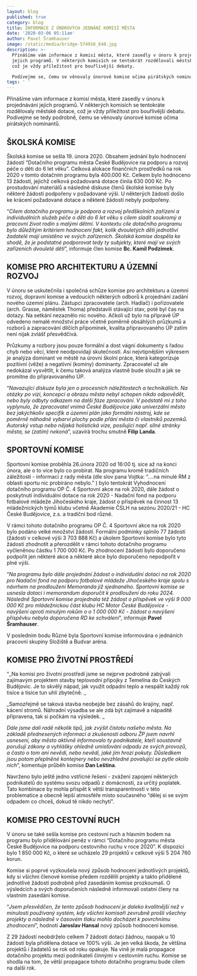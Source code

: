 ```yaml
---
layout: blog
published: true
category: blog
title: INFORMACE Z ÚNOROVÝCH JEDNÁNÍ KOMISÍ MĚSTA
date: '2020-03-06 05:11am'
author: Pavel Šramhauser
image: /static/media/bridge-574916_640.jpg
description: >-
  Přinášíme vám informace z komisí města, které zasedly v únoru k projednávání
  jejich programů. V některých komisích se tentokrát rozdělovali městské dotace,
  což je vždy příležitost pro bouřlivější debaty.  

  Podívejme se, čemu se věnovaly únorové komise očima pirátských nominantů.
tags: ' '
---
```

Přinášíme vám informace z komisí města, které zasedly v únoru k projednávání jejich programů. V některých komisích se tentokráte rozdělovaly městské dotace, což je vždy příležitost pro bouřlivější debatu.  Podívejme se tedy podrobně, čemu se věnovaly únorové komise očima pirátských nominantů.

## ŠKOLSKÁ KOMISE

Školská komise se sešla 19. února 2020. Obsahem jednání bylo hodnocení žádostí “Dotačního programu města České Budějovice na podporu a rozvoj péče o děti do 6 let věku”. Celková alokace finančních prostředků na rok 2020 v tomto dotačním programu byla 400.000 Kč. Celkem bylo hodnoceno 13 žádostí, jejichž celková požadovaná dotace činila 630 000 Kč.  Po prostudování materiálů a následné diskuse členů školské komise byly některé žádosti podpořeny v požadované výši. U některých žádostí došlo ke krácení požadované dotace a některé žádosti nebyly podpořeny. 

“_Cílem dotačního programu je podpora a rozvoj předškolních zařízení a individuálních služeb péče o děti do 6 let věku s cílem sladit soukromý a pracovní život rodin s malými dětmi. V kontextu cíle dotačního programu bylo důležitým kritériem hodnocení fakt, kolik dvouletých dětí jednotliví žadatelé mají umístěno ve svých zařízeních. Školská komise dospěla ke shodě, že je podstatné podporovat tedy ty subjekty, které mají ve svých zařízeních dvouleté děti_”, informuje člen komise  **Bc. Kamil Podzimek**.



## KOMISE PRO ARCHITEKTURU A ÚZEMNÍ ROZVOJ

V únoru se uskutečnila i společná schůze komise pro architekturu a územní rozvoj, dopravní komise a vedoucích některých odborů k projednání zadání nového územní plánu. Zástupci zpracovatele (arch. Hadlač) i pořizovatele (arch. Grasse, náměstek Thoma) představili stávající stav, poté byl čas na dotazy. Na setkání nezaznělo nic nového. Ačkoli už bylo na přípravě ÚP odvedeno nemalé množství práce včetně poměrně obsáhlých průzkumů a rozborů a zapracování dílčích připomínek, kvalita připravovaného ÚP zatím není nijak zvlášť přesvědčivá. 

Průzkumy a rozbory jsou pouze formální a dost vágní dokumenty s řadou chyb nebo věcí, které neodpovídají skutečnosti. Asi nejvtipnějším výkresem je analýza dominant ve městě na úrovni školní práce, která kategorizuje pozitivní (věže) a negativní (komíny) dominanty. Zpracovatel už ale nedokázal vysvětlit, k čemu taková analýza vlastně bude sloužit a jak se promítne do připravovaného ÚP.

“_Navazující diskuze byla jen o procesních náležitostech a technikáliích. Na otázky po vizi, koncepci a obrazu města nebyl schopen nikdo odpovědět, nebo byly odbyty odkazem na další fáze zpracování. V podstatě mi z toho vyplynulo, že zpracovatel vnímá České Budějovice jako univerzální město bez jakýchkoliv specifik a územní plán jako formální nástroj, kde se poměrně náhodně vybarví plochy podle přání města či vlastníků pozemků. Autorský vstup nebo nějaká holistická vize, posilující např. silné stránky města, se (zatím) nekoná_”, uzavírá trochu smutně **Filip Landa**.



## SPORTOVNÍ KOMISE

Sportovní komise proběhla 26.února 2020 od 16:00 tj. sice až na konci února, ale o to více bylo co probírat. Na programu kromě tradičních záležitostí - informací z rady města (dle slov pana Vojtka: “....na minulé RM z oblasti sportu nic probíráno nebylo.” ) bylo tentokrát Vyhodnocení dotačního programu OP Č. 4 Sportovní akce na rok 2020, dále žádost o poskytnutí individuální dotace na rok 2020 - Nadační fond na podporu fotbalové mládeže Jihočeského kraje, žádost o příspěvek na činnost 13 mládežnických týmů klubu včetně Akademie ČSLH na sezónu 2020/21 - HC České Budějovice, z.s. a tradiční bod různé.

V rámci tohoto dotačního programu OP Č. 4 Sportovní akce na rok 2020 bylo podáno velké množství žádostí. Formální podmínky splnilo 77 žádostí (žádosti v celkové výši 3 703 888 Kč) a úkolem Sportovní komise bylo tyto žádosti zhodnotit a přerozdělit v rámci tohoto dotačního programu vyčleněnou částku 1 700 000 Kč. Po zhodnocení žádostí bylo doporučeno podpořit jen některé akce a některé akce bylo doporučeno nepodpořit v plné výši.

“_Na programu bylo dále projednání žádost o individuální dotaci na rok 2020 pro Nadační fond na podporu fotbalové mládeže Jihočeského kraje spolu s návrhem na prodloužení Memoranda již sjednaného. Sportovní komise se usnesla dotaci i memorandum doporučit k prodloužení do roku 2024. Následně Sportovní komise projednala též žádost o příspěvek ve výši 9 000 000 Kč pro mládežnickou část klubu HC Motor České Budějovice - navýšení oproti minulým rokům o o 1 000 000 Kč - žádost o navýšení příspěvku nebyla doporučena RD ke schválení_”, informuje **Pavel Šramhauser**.

V posledním bodu Různé byla Sportovní komise informována o jednáních pracovní skupiny Složiště a Budvar aréna.



## KOMISE PRO ŽIVOTNÍ PROSTŘEDÍ

“_Na komisi pro životní prostředí jsme se nejprve podrobně zabývali zajímavým projektem stavby teplovodní přípojky z Temelína do Českých Budějovic. Je to skvělý nápad, jak využít odpadní teplo a nespálit každý rok tisíce a tisíce tun uhlí zbytečně._

_Samozřejmě se taková stavba neobejde bez zásahů do krajiny, např. kácení stromů. Náhradní výsadba se ale zdá být zajímavě a nápaditě připravena, tak si počkám na výsledek. _

_Dále jsme dali radě několik tipů, jak zvýšit čistotu našeho města. Na základě přednesených informací a zkušeností odboru ŽP jsem navrhl usnesení, aby město aktivně informovalo ty podnikatele, kteří soustavně porušují zákony a vyhlášky ohledně umisťování odpadu ze svých provozů, a často o tom ani nevědí, nebo nevědí, jaké jim hrozí pokuty. Důsledkem jsou potom přeplněné kontejnery nebo nevzhledné povalující se pytle okolo nich_”, komentuje průběh komise **Dan Leština**. 

Navrženo bylo ještě jedno vstřícné řešení - zvážení zapojení některých podnikatelů do systému svozu odpadů z domácností, za určitý poplatek. Tato kombinace by mohla přispět k větší transparentnosti v této problematice a obecně lepší atmosféře místo současného “dělej si se svým odpadem co chceš, dokud tě nikdo nechytí”.



## KOMISE PRO CESTOVNÍ RUCH

V únoru se také sešla komise pro cestovní ruch a hlavním bodem na programu bylo přidělování peněz v rámci “Dotačního programu města České Budějovice na podporu cestovního ruchu v roce 2020”. K dispozici bylo 1 850 000 Kč, o které se ucházelo 29 projektů v celkové výši 5 204 760 korun.

Komise si poprvé vyzkoušela nový způsob hodnocení jednotlivých projektů, kdy si všichni členové komise předem rozdělili projekty a takto přidělené jednotlivé žádosti podrobně před zasedáním komise prozkoumali. O výsledcích a svých doporučeních následně informovali ostatní členy na vlastním zasedání komise. 

“_Jsem přesvědčen, že tento způsob hodnocení je daleko kvalitnější než v minulosti používaný systém, kdy všichni komisaři zevrubně prošli všechny projekty a následně v časovém tlaku mohlo docházet k povrchnímu zhodnocení_”, hodnotí **Jaroslav Hansal** nový způsob hodnocení komise. 

Z 29 žádostí neobdrželo celkem 7 žádostí dotaci žádnou, naopak u 10 žádostí byla přidělena dotace ve 100% výši. Je jen velká škoda, že většina projektů i žadatelů se rok od roku opakuje. Na vině je malá propagace dotačního projektu mezi podnikateli činnými v cestovním ruchu. Komise se shodla na tom, že větší propagace tohoto dotačního programu bude cílem na další rok.
